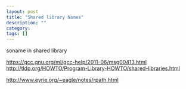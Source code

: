 ```yaml
---
layout: post
title: "Shared library Names"
description: ""
category: 
tags: []
---
```


soname in shared library

<https://gcc.gnu.org/ml/gcc-help/2011-06/msg00413.html>
<http://tldp.org/HOWTO/Program-Library-HOWTO/shared-libraries.html>

<http://www.eyrie.org/~eagle/notes/rpath.html>
